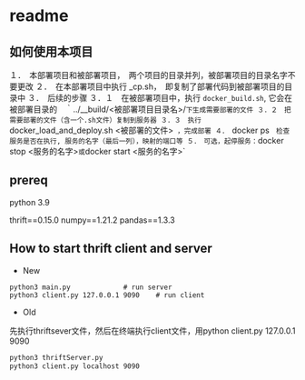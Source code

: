# readme


## 如何使用本项目

１．　本部署项目和被部署项目，　两个项目的目录并列，被部署项目的目录名字不要更改
２．　在本部署项目中执行 _cp.sh，　即复制了部署代码到被部署项目的目录中
３．　后续的步骤
３．１　在被部署项目中，执行 `docker_build.sh`, 它会在被部署目录的　｀../__build/<被部署项目目录名>/` 下生成需要部署的文件
３．２　把需要部署的文件（含一个.sh文件）复制到服务器
３．３　执行 `docker_load_and_deploy.sh <被部署的文件>` ，完成部署
４．　`docker ps`　检查服务是否在执行, 服务的名字（最后一列），映射的端口等
５．　可选，起停服务：`docker stop <服务的名字>` 或 `docker start <服务的名字>`


## prereq

python 3.9

thrift==0.15.0
numpy==1.21.2
pandas==1.3.3


## How to start thrift client and server

- New

```
python3 main.py				# run server
python3 client.py 127.0.0.1 9090	# run client
```

- Old

先执行thriftsever文件，然后在终端执行client文件，用python client.py 127.0.0.1 9090

```bash
python3 thriftServer.py
python3 client.py localhost 9090

```

